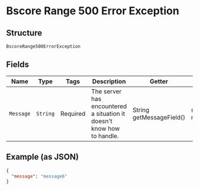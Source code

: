 
# Bscore Range 500 Error Exception

## Structure

`BscoreRange500ErrorException`

## Fields

| Name | Type | Tags | Description | Getter | Setter |
|  --- | --- | --- | --- | --- | --- |
| `Message` | `String` | Required | The server has encountered a situation it doesn't know how to handle. | String getMessageField() | setMessageField(String messageField) |

## Example (as JSON)

```json
{
  "message": "message6"
}
```

